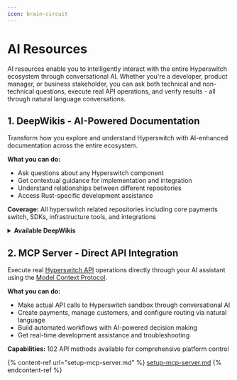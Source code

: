 ```yaml
---
icon: brain-circuit
---
```


# AI Resources

AI resources enable you to intelligently interact with the entire Hyperswitch ecosystem through conversational AI. Whether you're a developer, product manager, or business stakeholder, you can ask both technical and non-technical questions, execute real API operations, and verify results - all through natural language conversations.

## 1. DeepWikis - AI-Powered Documentation

Transform how you explore and understand Hyperswitch with AI-enhanced documentation across the entire ecosystem.

**What you can do:**

* Ask questions about any Hyperswitch component
* Get contextual guidance for implementation and integration
* Understand relationships between different repositories
* Access Rust-specific development assistance

**Coverage:** All hyperswitch related repositories including core payments switch, SDKs, infrastructure tools, and integrations

<details>

<summary><strong>Available DeepWikis</strong></summary>

**Core Repositories**

* [**juspay/hyperswitch**](https://deepwiki.org/juspay/hyperswitch) - Core App Server
* [**juspay/hyperswitch-control-center**](https://deepwiki.org/juspay/hyperswitch-control-center) - Payment Management and dashboard
* [**juspay/hyperswitch-web**](https://deepwiki.org/juspay/hyperswitch-web) - Web integration components
* [**juspay/hyperswitch-docs**](https://deepwiki.org/juspay/hyperswitch-docs) - Documentation repository

**SDKs & Client Libraries**

* [**juspay/hyperswitch-sdk-react-native**](https://deepwiki.org/juspay/hyperswitch-sdk-react-native) - React Native SDK
* [**juspay/hyperswitch-sdk-android**](https://deepwiki.org/juspay/hyperswitch-sdk-android) - Android SDK
* [**juspay/hyperswitch-sdk-ios**](https://deepwiki.org/juspay/hyperswitch-sdk-ios) - iOS SDK
* [**juspay/hyperswitch-client-core**](https://deepwiki.org/juspay/hyperswitch-client-core) - Core client library

**Infrastructure & Security**

* [**juspay/hyperswitch-encryption-service**](https://deepwiki.org/juspay/hyperswitch-encryption-service) - Encryption service
* [**juspay/hyperswitch-card-vault**](https://deepwiki.org/juspay/hyperswitch-card-vault) - Secure card storage
* [**juspay/hyperswitch-helm**](https://deepwiki.org/juspay/hyperswitch-helm) - Kubernetes deployment
* [**juspay/hyperswitch-cdk**](https://deepwiki.org/juspay/hyperswitch-cdk) - Cloud deployment kit

</details>

## 2. MCP Server - Direct API Integration

Execute real [Hyperswitch API](https://api-reference.hyperswitch.io/introduction) operations directly through your AI assistant using the [Model Context Protocol](https://modelcontextprotocol.io/introduction).

**What you can do:**

* Make actual API calls to Hyperswitch sandbox through conversational AI
* Create payments, manage customers, and configure routing via natural language
* Build automated workflows with AI-powered decision making
* Get real-time development assistance and troubleshooting

**Capabilities:** 102 API methods available for comprehensive platform control

{% content-ref url="setup-mcp-server.md" %}
[setup-mcp-server.md](setup-mcp-server.md)
{% endcontent-ref %}

